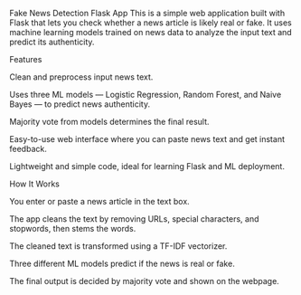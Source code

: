 
Fake News Detection Flask App
This is a simple web application built with Flask that lets you check whether a news article is likely real or fake. 
It uses machine learning models trained on news data to analyze the input text and predict its authenticity.

Features

Clean and preprocess input news text.

Uses three ML models — Logistic Regression, Random Forest, and Naive Bayes — to predict news authenticity.

Majority vote from models determines the final result.

Easy-to-use web interface where you can paste news text and get instant feedback.

Lightweight and simple code, ideal for learning Flask and ML deployment.

How It Works

You enter or paste a news article in the text box.

The app cleans the text by removing URLs, special characters, and stopwords, then stems the words.

The cleaned text is transformed using a TF-IDF vectorizer.

Three different ML models predict if the news is real or fake.

The final output is decided by majority vote and shown on the webpage.
